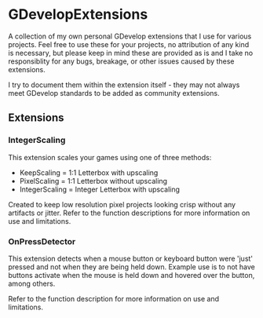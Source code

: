 # GDevelopExtensions

A collection of my own personal GDevelop extensions that I use for various projects. 
Feel free to use these for your projects, no attribution of any kind is necessary, but please keep in mind these are provided as is and I take no responsiblity for any bugs, breakage, or other issues caused by these extensions.

I try to document them within the extension itself - they may not always meet GDevelop standards to be added as community extensions.


## Extensions

### IntegerScaling
This extension scales your games using one of three methods:
- KeepScaling = 1:1 Letterbox with upscaling
- PixelScaling = 1:1 Letterbox without upscaling
- IntegerScaling = Integer Letterbox with upscaling

Created to keep low resolution pixel projects looking crisp without any artifacts or jitter. 
Refer to the function descriptions for more information on use and limitations. 

### OnPressDetector
This extension detects when a mouse button or keyboard button were 'just' pressed and not when they are being held down.
Example use is to not have buttons activate when the mouse is held down and hovered over the button, among others.

Refer to the function description for more information on use and limitations. 
